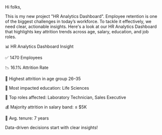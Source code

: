 Hi folks,

This is my new project "HR Analytics Dashboard".
 Employee retention is one of the biggest challenges in today’s workforce. To tackle it effectively, we need clear, actionable insights. Here's a look at our HR Analytics Dashboard that highlights key attrition trends across age, salary, education, and job roles.
 
📊 HR Analytics Dashboard Insight

 ✅ 1470 Employees
 
 📉 16.1% Attrition Rate
 
 👥 Highest attrition in age group 26–35
 
 🔬 Most impacted education: Life Sciences
 
 💼 Top roles affected: Laboratory Technician, Sales Executive
 
 💰 Majority attrition in salary band: ≤ $5K

 📆 Avg. tenure: 7 years
 
Data-driven decisions start with clear insights! 

